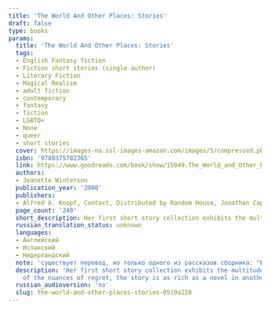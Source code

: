 ```yaml
---
title: 'The World And Other Places: Stories'
draft: false
type: books
params:
  title: 'The World And Other Places: Stories'
  tags:
  - English Fantasy fiction
  - Fiction short stories (single author)
  - Literary Fiction
  - Magical Realism
  - adult fiction
  - contemporary
  - fantasy
  - fiction
  - LGBTQ+
  - None
  - queer
  - short stories
  cover: https://images-na.ssl-images-amazon.com/images/S/compressed.photo.goodreads.com/books/1403179771i/15049.jpg
  isbn: '9780375702365'
  link: https://www.goodreads.com/book/show/15049.The_World_and_Other_Places
  authors:
  - Jeanette Winterson
  publication_year: '2000'
  publishers:
  - Alfred A. Knopf, Contact, Distributed by Random House, Jonathan Cape, Knopf, Knopf Doubleday Publishing Group, Lumen, Penguin Random House, Vintage
  page_count: '240'
  short_description: Her first short story collection exhibits the multitude of talents that have made English novelist Jeanette Winterson not just admired but beloved by her many fans. There are the surprising, fresh...
  russian_translation_status: unknown
  languages:
  - Английский
  - Испанский
  - Нидерландский
  note: 'существует перевод, но только одного из рассказов сборника: "Весь мир и другие страны" от Джанет Уинтерсон из журнала "Англия" от 1992 года.'
  description: 'Her first short story collection exhibits the multitude of talents that have made English novelist Jeanette Winterson not just admired but beloved by her many fans. There are the surprising, fresh little phrases minted expressly to convey the delicate realities of the made-up world. There''s the humor, fierce and sly but always kind. There''s the imagination that changes gender and historical epoch at whim, and does so convincingly; and the characters themselves, a sundry bunch of men and women not necessarily successful or commendable but always, somehow, likable. Best of all, by their very diversity, these stories reveal glimpses of the smart and enigmatic woman behind the work.<br /><br /> In "Atlantic Crossing," Winterson becomes a middle-aged businessman of the mid-20th century, accidentally assigned to share his second-class cabin with a young black woman on a transatlantic crossing. In the realm of event, little happens, but in its depth of perception and what it tells
    of the nuances of regret, the story is as rich as a novel in another writer''s hands. A few scant pages later, Winterson becomes a kind of lost female Homer, telling Orion''s story from Artemis''s point of view: "When she returned she saw this huge rag of a man eating her goat, raw.... His reputation hung about him like bad breath." In "The Poetics of Sex," she creates a lesbian love story that evokes her characters'' personalities as explicitly as their erotic pleasures. "The 24-Hour Dog," the story of a woman writer returning a puppy she had thought to adopt, is remorseless as a psychological thriller in the squirmy depths it plumbs: "I had made every preparation, every calculation, except for those two essentials that could not be calculated: his heart and mine." Read The World and Other Places twice, once for instruction, once for joy. --Joyce Thompson'
  russian_audioversion: 'no'
  slug: the-world-and-other-places-stories-0519a228
---
```

